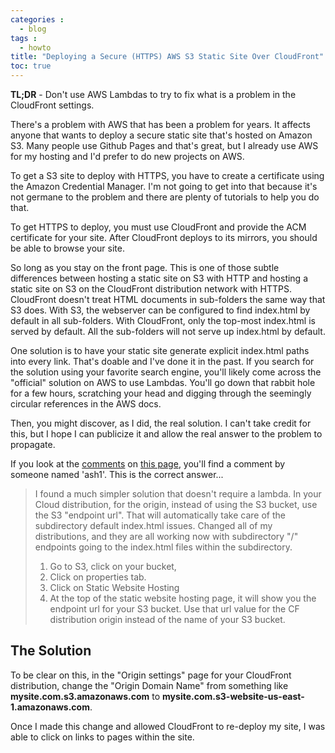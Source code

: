 ```yaml
---
categories :
  - blog
tags : 
  - howto
title: "Deploying a Secure (HTTPS) AWS S3 Static Site Over CloudFront"
toc: true
---
```


**TL;DR** - Don't use AWS Lambdas to try to fix what is a problem in the CloudFront settings.

There's a problem with AWS that has been a problem for years. It affects anyone that wants to deploy a secure static
site that's hosted on Amazon S3. Many people use Github Pages and that's great, but I already use AWS for my hosting
and I'd prefer to do new projects on AWS.

To get a S3 site to deploy with HTTPS, you have to create a certificate using the Amazon Credential Manager. I'm not
going to get into that because it's not germane to the problem and there are plenty of tutorials to help you do that.

To get HTTPS to deploy, you must use CloudFront and provide the ACM certificate for your site. After CloudFront
deploys to its mirrors, you should be able to browse your site.

So long as you stay on the front page. This is one of those subtle differences between hosting a static site on S3
with HTTP and hosting a static site on S3 on the CloudFront distribution network with HTTPS. CloudFront doesn't
treat HTML documents in sub-folders the same way that S3 does. With S3, the webserver can be configured to find
index.html by default in all sub-folders. With CloudFront, only the top-most index.html is served by default.
All the sub-folders will not serve up index.html by default.

One solution is to have your static site generate explicit index.html paths into every link. That's doable and I've
done it in the past. If you search for the solution using your favorite search engine, you'll likely come across the
"official" solution on AWS to use Lambdas. You'll go down that rabbit hole for a few hours, scratching your head and
digging through the seemingly circular references in the AWS docs.

Then, you might discover, as I did, the real solution. I can't take credit for this, but I hope I can publicize it
and allow the real answer to the problem to propagate.

If you look at the [comments](https://commenting.awsblogs.com/embed.html?disqus_shortname=aws-compute&disqus_identifier=2895&disqus_title=Implementing+Default+Directory+Indexes+in+Amazon+S3-backed+Amazon+CloudFront+Origins+Using+Lambda%40Edge&disqus_url=https://aws.amazon.com/blogs/compute/implementing-default-directory-indexes-in-amazon-s3-backed-amazon-cloudfront-origins-using-lambdaedge/) on [this page](https://aws.amazon.com/blogs/compute/implementing-default-directory-indexes-in-amazon-s3-backed-amazon-cloudfront-origins-using-lambdaedge/), 
you'll find a comment by someone named 'ash1'. This is the correct answer...

> I found a much simpler solution that doesn't require a lambda. In your Cloud distribution, for the origin, instead of using the S3 bucket, use the S3 "endpoint url". That will automatically take care of the subdirectory default index.html issues. Changed all of my distributions, and they are all working now with subdirectory "/" endpoints going to the index.html files within the subdirectory.
> 
> 1. Go to S3, click on your bucket,
> 2. Click on properties tab.
> 3. Click on Static Website Hosting
> 4. At the top of the static website hosting page, it will show you the endpoint url for your S3 bucket. Use that url value for the CF distribution origin instead of the name of your S3 bucket.

## The Solution

To be clear on this, in the "Origin settings" page for your CloudFront distribution, change the "Origin Domain Name" from
something like **mysite.com.s3.amazonaws.com** to **mysite.com.s3-website-us-east-1.amazonaws.com**.

Once I made this change and allowed CloudFront to re-deploy my site, I was able to click on links
to pages within the site.
